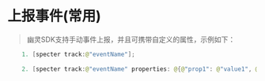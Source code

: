 # 上报事件(常用)

> 幽灵SDK支持手动事件上报，并且可携带自定义的属性，示例如下：

```swift
    1. [specter track:@"eventName"];
                       
    2. [specter track:@"eventName" properties: @{@"prop1": @"value1", @"prop2": @"value2"}];

```

